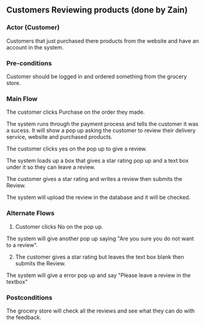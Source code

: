 ## Customers Reviewing products (done by Zain)
### Actor (Customer)
Customers that just purchased there products from the website and have an account in the system.

### Pre-conditions
Customer should be logged in and ordered something from the grocery store.

### Main Flow
The customer clicks Purchase on the order they made.

The system runs through the payment process and tells the customer it was a sucess. It will show a pop up asking the customer to review their delivery service, website and purchased products.

The customer clicks yes on the pop up to give a review.

The system loads up a box that gives a star rating pop up and a text box under it so they can leave a review.

The customer gives a star rating and writes a review then submits the Review.

The system will upload the review in the database and it will be checked.

### Alternate Flows
1. Customer clicks No on the pop up.

The system will give another pop up saying "Are you sure you do not want to a review".

2. The customer gives a star rating but leaves the text box blank then submits the Review.

The system will give a error pop up and say "Please leave a review in the textbox"
### Postconditions
The grocery store will check all the reviews and see what they can do with the feedback.
